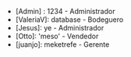 - [Admin] : 1234 - Administrador
- [ValeriaV]: database - Bodeguero
- [Jesus]: ye - Administrador
- [Otto]: 'meso' - Vendedor
- [juanjo]: meketrefe - Gerente
